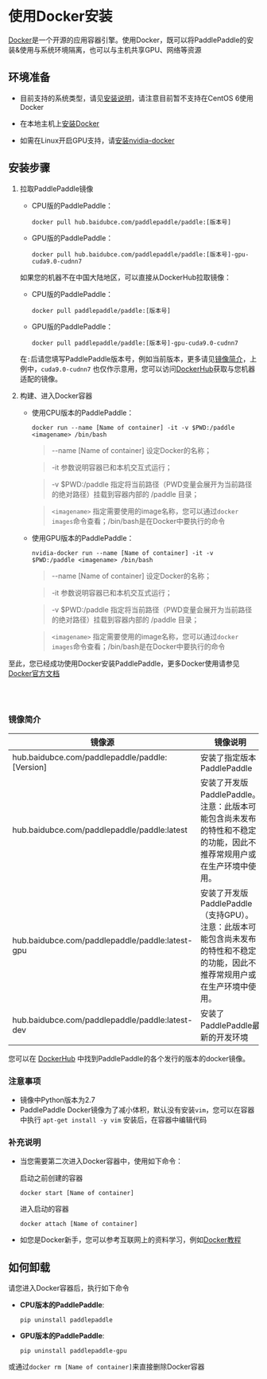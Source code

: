 # **使用Docker安装**

[Docker](https://docs.docker.com/install/)是一个开源的应用容器引擎。使用Docker，既可以将PaddlePaddle的安装&使用与系统环境隔离，也可以与主机共享GPU、网络等资源

## 环境准备

- 目前支持的系统类型，请见[安装说明](./index_cn.html)，请注意目前暂不支持在CentOS 6使用Docker

- 在本地主机上[安装Docker](https://hub.docker.com/search/?type=edition&offering=community)

- 如需在Linux开启GPU支持，请[安装nvidia-docker](https://github.com/NVIDIA/nvidia-docker)

## 安装步骤

1. 拉取PaddlePaddle镜像

    * CPU版的PaddlePaddle：
        ```
        docker pull hub.baidubce.com/paddlepaddle/paddle:[版本号]
        ```

    * GPU版的PaddlePaddle：
        ```
        docker pull hub.baidubce.com/paddlepaddle/paddle:[版本号]-gpu-cuda9.0-cudnn7
        ```

    如果您的机器不在中国大陆地区，可以直接从DockerHub拉取镜像：

    * CPU版的PaddlePaddle：
        ```
        docker pull paddlepaddle/paddle:[版本号]
        ```

    * GPU版的PaddlePaddle：
        ```
        docker pull paddlepaddle/paddle:[版本号]-gpu-cuda9.0-cudnn7
        ```

    在`:`后请您填写PaddlePaddle版本号，例如当前版本，更多请见[镜像简介](#dockers)，上例中，`cuda9.0-cudnn7` 也仅作示意用，您可以访问[DockerHub](https://hub.docker.com/r/paddlepaddle/paddle/tags/)获取与您机器适配的镜像。

2. 构建、进入Docker容器

    * 使用CPU版本的PaddlePaddle：



        ```
        docker run --name [Name of container] -it -v $PWD:/paddle <imagename> /bin/bash
        ```

        > --name [Name of container] 设定Docker的名称；


        > -it 参数说明容器已和本机交互式运行；


        > -v $PWD:/paddle 指定将当前路径（PWD变量会展开为当前路径的绝对路径）挂载到容器内部的 /paddle 目录；

        > `<imagename>` 指定需要使用的image名称，您可以通过`docker images`命令查看；/bin/bash是在Docker中要执行的命令



    * 使用GPU版本的PaddlePaddle：



        ```
        nvidia-docker run --name [Name of container] -it -v $PWD:/paddle <imagename> /bin/bash
        ```

        > --name [Name of container] 设定Docker的名称；


        > -it 参数说明容器已和本机交互式运行；


        > -v $PWD:/paddle 指定将当前路径（PWD变量会展开为当前路径的绝对路径）挂载到容器内部的 /paddle 目录；

        > `<imagename>` 指定需要使用的image名称，您可以通过`docker images`命令查看；/bin/bash是在Docker中要执行的命令



至此，您已经成功使用Docker安装PaddlePaddle，更多Docker使用请参见[Docker官方文档](https://docs.docker.com)

<a name="dockers"></a>
</br></br>
### **镜像简介**
<p align="center">
<table>
    <thead>
    <tr>
        <th> 镜像源 </th>
        <th> 镜像说明 </th>
    </tr>
    </thead>
    <tbody>
        <tr>
        <td> hub.baidubce.com/paddlepaddle/paddle:[Version] </td>
        <td> 安装了指定版本PaddlePaddle </td>
    </tr>
    <tr>
        <td> hub.baidubce.com/paddlepaddle/paddle:latest </td>
        <td> 安装了开发版PaddlePaddle。注意：此版本可能包含尚未发布的特性和不稳定的功能，因此不推荐常规用户或在生产环境中使用。 </td>
    </tr>
    <tr>
        <td> hub.baidubce.com/paddlepaddle/paddle:latest-gpu </td>
        <td> 安装了开发版PaddlePaddle（支持GPU）。注意：此版本可能包含尚未发布的特性和不稳定的功能，因此不推荐常规用户或在生产环境中使用。 </td>
    </tr>
        <tr>
        <td> hub.baidubce.com/paddlepaddle/paddle:latest-dev </td>
        <td> 安装了PaddlePaddle最新的开发环境 </td>
    </tr>
   </tbody>
</table>
</p>

您可以在 [DockerHub](https://hub.docker.com/r/paddlepaddle/paddle/tags/) 中找到PaddlePaddle的各个发行的版本的docker镜像。

### 注意事项

* 镜像中Python版本为2.7
* PaddlePaddle Docker镜像为了减小体积，默认没有安装`vim`，您可以在容器中执行 `apt-get install -y vim` 安装后，在容器中编辑代码

### 补充说明

* 当您需要第二次进入Docker容器中，使用如下命令：

    启动之前创建的容器
    ```
    docker start [Name of container]
    ```

    进入启动的容器
    ```
    docker attach [Name of container]
    ```

* 如您是Docker新手，您可以参考互联网上的资料学习，例如[Docker教程](http://www.runoob.com/docker/docker-hello-world.html)

## 如何卸载

请您进入Docker容器后，执行如下命令

* **CPU版本的PaddlePaddle**:
    ```
    pip uninstall paddlepaddle
    ```

* **GPU版本的PaddlePaddle**:
    ```
    pip uninstall paddlepaddle-gpu
    ```

或通过`docker rm [Name of container]`来直接删除Docker容器
